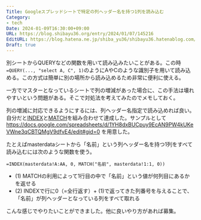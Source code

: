 ```yaml
---
Title: Googleスプレッドシートで特定の列ヘッダー名を持つ1列を読み込む
Category:
- tech
Date: 2024-01-09T16:30:00+09:00
URL: https://blog.shibayu36.org/entry/2024/01/07/145216
EditURL: https://blog.hatena.ne.jp/shiba_yu36/shibayu36.hatenablog.com/atom/entry/6801883189073084074
Draft: true
---
```


別シートからQUERYなどの関数を用いて読み込みたいことがある。この時 `=QUERY(..., "select A, C", 1)`のようにAやCのような識別子を用いて読み込める。この方式は簡単に別の場所から読み込めるため非常に便利に使える。

一方でマスターとなっているシートで列の増減があった場合に、この手法は壊れやすいという問題がある。そこで対処法を考えてみたのでメモしておく。

列の増減に対応できるようにするには、列ヘッダー名指定で読み込めれば良い。自分だと[INDEX](https://support.google.com/docs/answer/3098242?hl=ja)と[MATCH](https://support.google.com/docs/answer/3093378?hl=ja)を組み合わせて達成した。サンプルとして https://docs.google.com/spreadsheets/d/1YH8dxBUCpuy9EcAN9PW4kUKeVWne3qCBTQMgV9dfvE4/edit#gid=0 を用意した。

たとえばmasterdataシートから「名前」という列ヘッダー名を持つ1列をすべて読み込むには次のような関数を使う。

```
=INDEX(masterdata!A:AA, 0, MATCH("名前", masterdata!1:1, 0))
```

- (1) MATCHの利用によって1行目の中で「名前」という値が何列目にあるかを返せる
- (2) INDEXで行に0（=全行返す）+ (1)で返ってきた列番号を与えることで、「名前」が列ヘッダーとなっている列をすべて取れる

こんな感じでやりたいことができました。他に良いやり方があれば募集。
